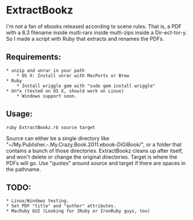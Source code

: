 # ExtractBookz
I'm not a fan of ebooks released according to scene rules. That is, a PDF with a 8.3 filename inside multi-rars inside multi-zips inside a Dir-ect-tor-y. So I made a script with Ruby that extracts and renames the PDFs.
## Requirements: 
	* unzip and unrar in your path 
		* OS X: Install unrar with MacPorts or Brew
	* Ruby
		* Install wriggle gem with "sudo gem install wriggle"
	* Un*x (tested on OS X, should work on Linux)
		* Windows support soon.
## Usage:
	ruby ExtractBookz.rb source target
Source can either be a single directory like "~/My.Publisher.-.My.Crazy.Book.2011.ebook-DiGiBook/", or a folder that contains a bunch of those directories. ExtractBookz cleans up after itself, and won't delete or change the original directories. Target is where the PDFs will go. Use "quotes" around source and target if there are spaces in the pathname.
## TODO: 
	* Linux/Windows testing. 
	* Set PDF "title" and "author" attributes.
	* MacRuby GUI (Looking for JRuby or IronRuby guys, too)

